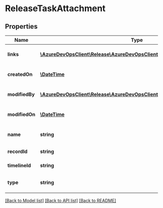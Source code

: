 # ReleaseTaskAttachment

## Properties
Name | Type | Description | Notes
------------ | ------------- | ------------- | -------------
**links** | [**\AzureDevOpsClient\Release\AzureDevOpsClient\Release\Model\ReferenceLinks**](ReferenceLinks.md) | Reference links of task. | [optional] 
**createdOn** | [**\DateTime**](\DateTime.md) | Data and time when it created. | [optional] 
**modifiedBy** | [**\AzureDevOpsClient\Release\AzureDevOpsClient\Release\Model\IdentityRef**](IdentityRef.md) | Identity who modified. | [optional] 
**modifiedOn** | [**\DateTime**](\DateTime.md) | Data and time when modified. | [optional] 
**name** | **string** | Name of the task attachment. | [optional] 
**recordId** | **string** | Record ID of the task. | [optional] 
**timelineId** | **string** | Timeline ID of the task. | [optional] 
**type** | **string** | Type of task attachment. | [optional] 

[[Back to Model list]](../README.md#documentation-for-models) [[Back to API list]](../README.md#documentation-for-api-endpoints) [[Back to README]](../README.md)


